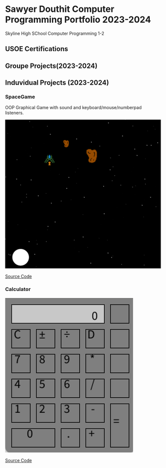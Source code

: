 # Sawyer Douthit Computer Programming Portfolio 2023-2024
Skyline High SChool Computer Programming 1-2

## USOE Certifications

## Groupe Projects(2023-2024)

## Induvidual Projects (2023-2024)

### SpaceGame
OOP Graphical Game with sound and keyboard/mouse/numberpad listeners.

![Gamplay](images/sg1.png)

[Source Code](https://github.com/SawyerDouthit/programmingportfolio/blob/main/src/SpaceGame1.zip)

### Calculator

![ScreenShot](https://github.com/SawyerDouthit/programmingportfolio/blob/main/images/Clac.png)

[Source Code](https://github.com/SawyerDouthit/programmingportfolio/blob/main/src/Calculator.zip)



